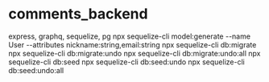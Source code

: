 # comments_backend

express, graphq, sequelize, pg
npx sequelize-cli model:generate --name User --attributes nickname:string,email:string
npx sequelize-cli db:migrate
npx sequelize-cli db:migrate:undo
npx sequelize-cli db:migrate:undo:all
npx sequelize-cli db:seed
npx sequelize-cli db:seed:undo
npx sequelize-cli db:seed:undo:all
